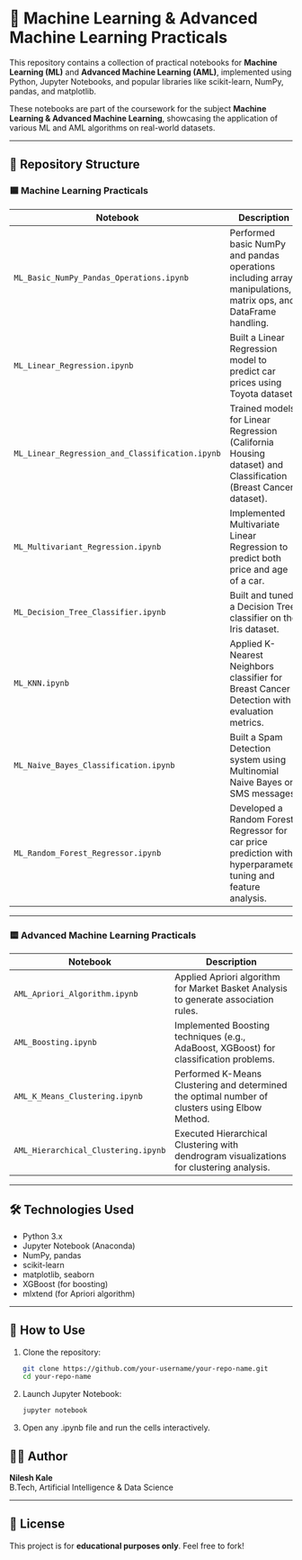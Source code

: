 # 🧠 Machine Learning & Advanced Machine Learning Practicals

This repository contains a collection of practical notebooks for **Machine Learning (ML)** and **Advanced Machine Learning (AML)**, implemented using Python, Jupyter Notebooks, and popular libraries like scikit-learn, NumPy, pandas, and matplotlib.

These notebooks are part of the coursework for the subject **Machine Learning & Advanced Machine Learning**, showcasing the application of various ML and AML algorithms on real-world datasets.

---

## 📁 Repository Structure

### 🟦 Machine Learning Practicals

| Notebook | Description |
|----------|-------------|
| `ML_Basic_NumPy_Pandas_Operations.ipynb` | Performed basic NumPy and pandas operations including array manipulations, matrix ops, and DataFrame handling. |
| `ML_Linear_Regression.ipynb` | Built a Linear Regression model to predict car prices using Toyota dataset. |
| `ML_Linear_Regression_and_Classification.ipynb` | Trained models for Linear Regression (California Housing dataset) and Classification (Breast Cancer dataset). |
| `ML_Multivariant_Regression.ipynb` | Implemented Multivariate Linear Regression to predict both price and age of a car. |
| `ML_Decision_Tree_Classifier.ipynb` | Built and tuned a Decision Tree classifier on the Iris dataset. |
| `ML_KNN.ipynb` | Applied K-Nearest Neighbors classifier for Breast Cancer Detection with evaluation metrics. |
| `ML_Naive_Bayes_Classification.ipynb` | Built a Spam Detection system using Multinomial Naive Bayes on SMS messages. |
| `ML_Random_Forest_Regressor.ipynb` | Developed a Random Forest Regressor for car price prediction with hyperparameter tuning and feature analysis. |

---

### 🟨 Advanced Machine Learning Practicals

| Notebook | Description |
|----------|-------------|
| `AML_Apriori_Algorithm.ipynb` | Applied Apriori algorithm for Market Basket Analysis to generate association rules. |
| `AML_Boosting.ipynb` | Implemented Boosting techniques (e.g., AdaBoost, XGBoost) for classification problems. |
| `AML_K_Means_Clustering.ipynb` | Performed K-Means Clustering and determined the optimal number of clusters using Elbow Method. |
| `AML_Hierarchical_Clustering.ipynb` | Executed Hierarchical Clustering with dendrogram visualizations for clustering analysis. |

---

## 🛠️ Technologies Used

- Python 3.x
- Jupyter Notebook (Anaconda)
- NumPy, pandas
- scikit-learn
- matplotlib, seaborn
- XGBoost (for boosting)
- mlxtend (for Apriori algorithm)

---

## 🚀 How to Use

1. Clone the repository:
   ```bash
   git clone https://github.com/your-username/your-repo-name.git
   cd your-repo-name

2. Launch Jupyter Notebook:
   ```bash
   jupyter notebook

3. Open any .ipynb file and run the cells interactively.


## 👨‍💻 Author

**Nilesh Kale**  
B.Tech, Artificial Intelligence & Data Science  

---

## 📄 License

This project is for **educational purposes only**. Feel free to fork!
